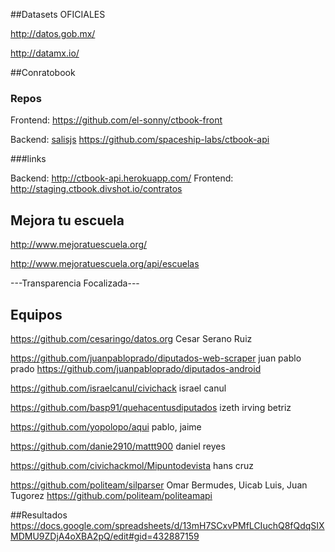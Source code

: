 ##Datasets OFICIALES

http://datos.gob.mx/

http://datamx.io/

##Conratobook

### Repos

Frontend: https://github.com/el-sonny/ctbook-front

Backend: [salisjs](http://sailsjs.org/documentation/reference/blueprint-api) https://github.com/spaceship-labs/ctbook-api


###links

Backend: http://ctbook-api.herokuapp.com/
Frontend: http://staging.ctbook.divshot.io/contratos

## Mejora tu escuela

http://www.mejoratuescuela.org/ 

http://www.mejoratuescuela.org/api/escuelas






---Transparencia Focalizada---

## Equipos

https://github.com/cesaringo/datos.org Cesar Serano Ruiz

https://github.com/juanpabloprado/diputados-web-scraper	juan pablo prado
https://github.com/juanpabloprado/diputados-android

https://github.com/israelcanul/civichack			israel canul

https://github.com/basp91/quehacentusdiputados		izeth irving betriz

https://github.com/yopolopo/aqui				pablo, jaime

https://github.com/danie2910/mattt900			daniel reyes

https://github.com/civichackmol/Mipuntodevista		hans cruz

https://github.com/politeam/silparser			Omar Bermudes, Uicab Luis, Juan Tugorez
https://github.com/politeam/politeamapi

##Resultados
https://docs.google.com/spreadsheets/d/13mH7SCxvPMfLCIuchQ8fQdqSIXMDMU9ZDjA4oXBA2pQ/edit#gid=432887159
